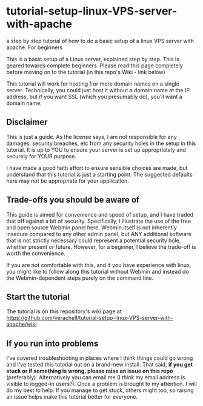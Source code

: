 # tutorial-setup-linux-VPS-server-with-apache
a step by step tutorial of how to do a basic setup of a linux VPS server with apache. For beginners

This is a basic setup of a Linux server, explained step by step. This is geared towards complete beginners. Please read this page completely before moving on to the tutorial (in this repo's Wiki - link below)

This tutorial will work for hosting 1 or more domain names on a single server. Technically, you could just host it without a domain name at the IP address, but if you want SSL (which you presumably do), you'll want a domain name.

## Disclaimer
This is just a guide. As the license says, I am not responsible for any damages, security breaches, etc from any security holes in the setup in this tutorial. It is up to YOU to ensure your server is set up appropriately and securely for YOUR purpose. 

I have made a good faith effort to ensure sensible choices are made, but understand that this tutorial is just a starting point. The suggested defaults here may not be appropriate for your application.

## Trade-offs you should be aware of
This guide is aimed for convenience and speed of setup, and I have traded that off against a bit of security. Specifically, I illustrate the use of the free and open source Webmin panel here. Webmin itself is not inherently insecure compared to any other admin panel, but ANY additional software that is not strictly necessary could represent a potential security hole, whether present or future. However, for a beginner, I believe the trade-off is worth the convenience. 

If you are not comfortable with this, and if you have experience with linux, you might like to follow along this tutorial without Webmin and instead do the Webmin-dependent steps purely on the command line.

## Start the tutorial
The tutorial is on this repository's wiki page at https://github.com/verachell/tutorial-setup-linux-VPS-server-with-apache/wiki

## If you run into problems
I've covered troubleshooting in places where I think things could go wrong and I've tested this tutorial out on a brand-new install. That said, **if you get stuck or if something is wrong, please raise an issue on this repo** (preferably). Alternatively you can email me (I *think* my email address is visible to logged-in users?). Once a problem is brought to my attention. I will do my best to help. If you manage to get stuck, others might too, so raising an issue helps make this tutorial better for everyone.
